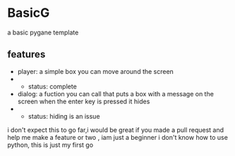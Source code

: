 # BasicG
a basic pygane template

## features

- player: a simple box you can move around the screen
 - - status: complete
- dialog: a fuction you can call that puts a box with a message on the screen when the enter key is pressed it hides
 - - status: hiding is an issue
 
 
 
 
 i don't expect this to go far,i would be great if you made a pull request and help me make a feature or two 
 , iam just a beginner i don't know how to use python, this is just my first go
